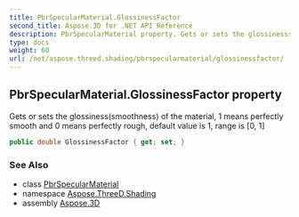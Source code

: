 ```yaml
---
title: PbrSpecularMaterial.GlossinessFactor
second_title: Aspose.3D for .NET API Reference
description: PbrSpecularMaterial property. Gets or sets the glossinesssmoothness of the material 1 means perfectly smooth and 0 means perfectly rough default value is 1 range is 0 1
type: docs
weight: 60
url: /net/aspose.threed.shading/pbrspecularmaterial/glossinessfactor/
---
```

## PbrSpecularMaterial.GlossinessFactor property

Gets or sets the glossiness(smoothness) of the material, 1 means perfectly smooth and 0 means perfectly rough, default value is 1, range is [0, 1]

```csharp
public double GlossinessFactor { get; set; }
```

### See Also

* class [PbrSpecularMaterial](../)
* namespace [Aspose.ThreeD.Shading](../../../aspose.threed.shading/)
* assembly [Aspose.3D](../../../)


